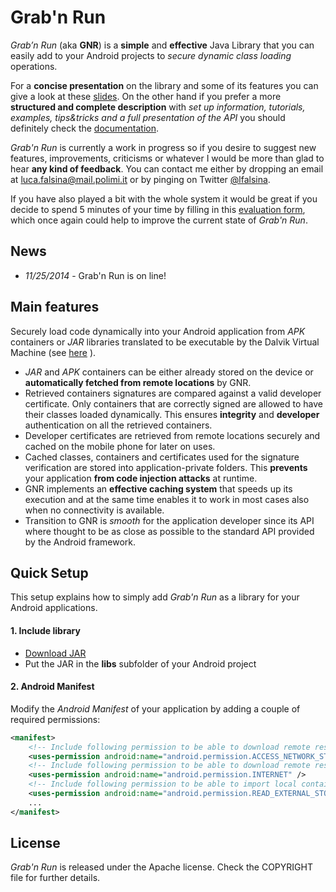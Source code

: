 # Grab'n Run

*Grab’n Run* (aka **GNR**) is a **simple** and **effective** Java Library that you can easily add to your Android projects to *secure dynamic class loading* operations.

For a **concise presentation** on the library and some of its features you can give a look at these [slides](http://goo.gl/oiYAZB). On the other hand if you prefer a more **structured and complete description** with *set up information, tutorials, examples, tips&tricks and a full presentation of the API* you should definitely check the [documentation](https://readthedocs.com/something).

*Grab'n Run* is currently a work in progress so if you desire to suggest new features, improvements, criticisms or whatever I would be more than glad to hear **any kind of feedback**. You can contact me either by dropping an email at luca.falsina@mail.polimi.it or by pinging on Twitter [@lfalsina](https://twitter.com/lfalsina).

If you have also played a bit with the whole system it would be great if you decide to spend 5 minutes of your time by filling in this [evaluation form](), which once again could help to improve the current state of *Grab'n Run*.

## News

- *11/25/2014* - Grab'n Run is on line!

## Main features
Securely load code dynamically into your Android application from *APK* containers or *JAR* libraries translated to be executable by the Dalvik Virtual Machine (see [here]() ).
- *JAR* and *APK* containers can be either already stored on the device or **automatically fetched from remote locations** by GNR.
- Retrieved containers signatures are compared against a valid developer certificate. Only containers that are correctly signed are allowed to have their classes loaded dynamically. This ensures **integrity** and **developer** authentication on all the retrieved containers.
- Developer certificates are retrieved from remote locations securely and cached on the mobile phone for later on uses.
- Cached classes, containers and certificates used for the signature verification are stored into application-private folders. This **prevents** your application **from code injection attacks** at runtime.
- GNR implements an **effective caching system** that speeds up its execution and at the same time enables it to work in most cases also when no connectivity is available.
- Transition to GNR is *smooth* for the application developer since its API where thought to be as close as possible to the standard API provided by the Android framework.

## Quick Setup

This setup explains how to simply add *Grab'n Run* as a library for your Android applications.

#### 1. Include library
* [Download JAR](https://github.com/lukeFalsina/Grab-n-Run/raw/master/downloads/gnr-1.0.jar)
* Put the JAR in the **libs** subfolder of your Android project

#### 2. Android Manifest
Modify the *Android Manifest* of your application by adding a couple of required permissions:
``` xml
<manifest>
	<!-- Include following permission to be able to download remote resources like containers and certificates -->
	<uses-permission android:name="android.permission.ACCESS_NETWORK_STATE" />
	<!-- Include following permission to be able to download remote resources like containers and certificates -->
	<uses-permission android:name="android.permission.INTERNET" />
	<!-- Include following permission to be able to import local containers on SD card -->
	<uses-permission android:name="android.permission.READ_EXTERNAL_STORAGE" />
	...
</manifest>
```

## License

*Grab'n Run* is released under the Apache license. Check the COPYRIGHT file for further details.